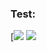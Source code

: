 ### Test:

[![](https://mdbadge.netlify.app/api/badge?label=HEYYYYYYYYYYYYYYYYYYYYY&logo=https://static.vecteezy.com/system/resources/previews/000/366/438/original/home-vector-icon.jpg)
![](https://img.shields.io/badge/Android-000000.svg?logo=android)
